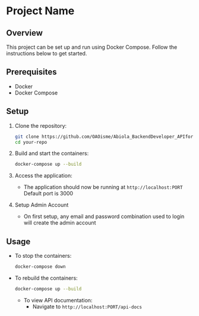# Project Name

## Overview

This project can be set up and run using Docker Compose. Follow the instructions below to get started.

## Prerequisites

- Docker
- Docker Compose

## Setup

1. Clone the repository:

   ```sh
   git clone https://github.com/OAOisme/Abiola_BackendDeveloper_APIforManagingUsers.git
   cd your-repo
   ```

2. Build and start the containers:

   ```sh
   docker-compose up --build
   ```

3. Access the application:

   - The application should now be running at `http://localhost:PORT` Default port is 3000

4. Setup Admin Account

   - On first setup, any email and password combination used to login will create the admin account

## Usage

- To stop the containers:

  ```sh
  docker-compose down
  ```

- To rebuild the containers:

  ```sh
  docker-compose up --build
  ```

  - To view API documentation:
    - Navigate to `http://localhost:PORT/api-docs`
